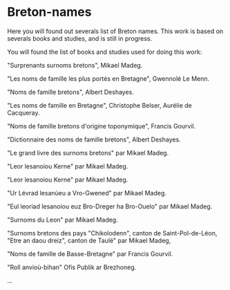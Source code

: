 # Breton-names
Here you will found out severals list of Breton names.
This work is based on severals books and studies, and is still in progress.

You will found the list of books and studies used for doing this work:

"Surprenants surnoms bretons", Mikael Madeg.

"Les noms de famille les plus portés en Bretagne", Gwennolé Le Menn.

"Noms de famille bretons", Albert Deshayes.

"Les noms de famille en Bretagne", Christophe Belser, Aurélie de Cacqueray.

"Noms de famille bretons d'origine toponymique", Francis Gourvil.

"Dictionnaire des noms de famille bretons", Albert Deshayes.

"Le grand livre des surnoms bretons" par Mikael Madeg.

"Leor lesanoiou Kerne" par Mikael Madeg.

"Leor lesanoiou Kerne" par Mikael Madeg.

"Ur Lévrad lesanùeu a Vro-Gwened" par Mikael Madeg.

"Eul leoriad lesanoiou euz Bro-Dreger ha Bro-Ouelo" par Mikael Madeg.

"Surnoms du Leon" par Mikael Madeg.

"Surnoms bretons des pays "Chikolodenn", canton de Saint-Pol-de-Léon, "Etre an daou dreiz", canton de Taulé" par Mikael Madeg,

"Noms de famille de Basse-Bretagne" par Francis Gourvil.

"Roll anvioù-bihan" Ofis Publik ar Brezhoneg.

...
